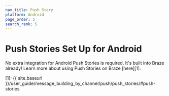 ```yaml
---
nav_title: Push Story
platform: Android
page_order: 5
search_rank: 5
---
```


# Push Stories Set Up for Android

No extra integration for Android Push Stories is required. It's built into Braze already! Learn more about using Push Stories on Braze [here][1].

[1]: {{ site.baseurl }}/user_guide/message_building_by_channel/push/push_stories/#push-stories
